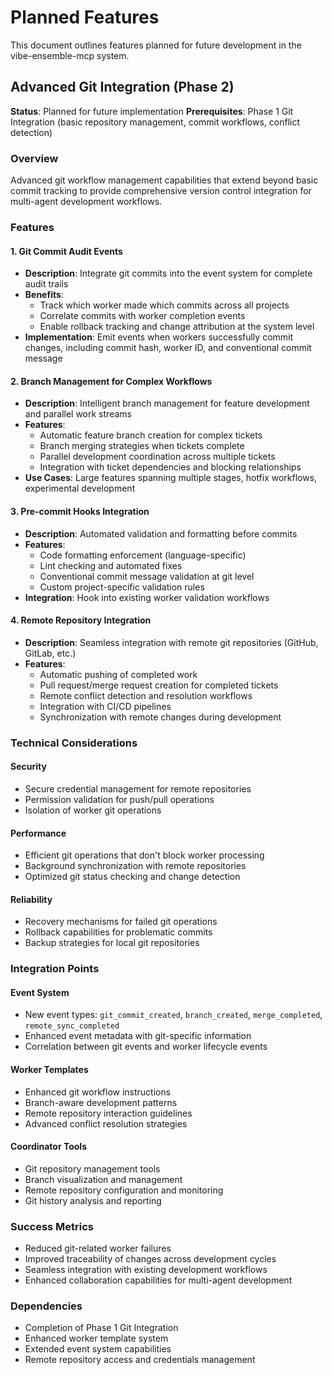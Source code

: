 # Planned Features

This document outlines features planned for future development in the vibe-ensemble-mcp system.

## Advanced Git Integration (Phase 2)

**Status**: Planned for future implementation
**Prerequisites**: Phase 1 Git Integration (basic repository management, commit workflows, conflict detection)

### Overview
Advanced git workflow management capabilities that extend beyond basic commit tracking to provide comprehensive version control integration for multi-agent development workflows.

### Features

#### 1. Git Commit Audit Events
- **Description**: Integrate git commits into the event system for complete audit trails
- **Benefits**:
  - Track which worker made which commits across all projects
  - Correlate commits with worker completion events
  - Enable rollback tracking and change attribution at the system level
- **Implementation**: Emit events when workers successfully commit changes, including commit hash, worker ID, and conventional commit message

#### 2. Branch Management for Complex Workflows
- **Description**: Intelligent branch management for feature development and parallel work streams
- **Features**:
  - Automatic feature branch creation for complex tickets
  - Branch merging strategies when tickets complete
  - Parallel development coordination across multiple tickets
  - Integration with ticket dependencies and blocking relationships
- **Use Cases**: Large features spanning multiple stages, hotfix workflows, experimental development

#### 3. Pre-commit Hooks Integration
- **Description**: Automated validation and formatting before commits
- **Features**:
  - Code formatting enforcement (language-specific)
  - Lint checking and automated fixes
  - Conventional commit message validation at git level
  - Custom project-specific validation rules
- **Integration**: Hook into existing worker validation workflows

#### 4. Remote Repository Integration
- **Description**: Seamless integration with remote git repositories (GitHub, GitLab, etc.)
- **Features**:
  - Automatic pushing of completed work
  - Pull request/merge request creation for completed tickets
  - Remote conflict detection and resolution workflows
  - Integration with CI/CD pipelines
  - Synchronization with remote changes during development

### Technical Considerations

#### Security
- Secure credential management for remote repositories
- Permission validation for push/pull operations
- Isolation of worker git operations

#### Performance
- Efficient git operations that don't block worker processing
- Background synchronization with remote repositories
- Optimized git status checking and change detection

#### Reliability
- Recovery mechanisms for failed git operations
- Rollback capabilities for problematic commits
- Backup strategies for local git repositories

### Integration Points

#### Event System
- New event types: `git_commit_created`, `branch_created`, `merge_completed`, `remote_sync_completed`
- Enhanced event metadata with git-specific information
- Correlation between git events and worker lifecycle events

#### Worker Templates
- Enhanced git workflow instructions
- Branch-aware development patterns
- Remote repository interaction guidelines
- Advanced conflict resolution strategies

#### Coordinator Tools
- Git repository management tools
- Branch visualization and management
- Remote repository configuration and monitoring
- Git history analysis and reporting

### Success Metrics
- Reduced git-related worker failures
- Improved traceability of changes across development cycles
- Seamless integration with existing development workflows
- Enhanced collaboration capabilities for multi-agent development

### Dependencies
- Completion of Phase 1 Git Integration
- Enhanced worker template system
- Extended event system capabilities
- Remote repository access and credentials management